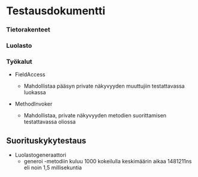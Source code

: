 # Testausdokumentti

### Tietorakenteet

### Luolasto

### Työkalut

* FieldAccess
  * Mahdollistaa pääsyn private näkyvyyden muuttujiin testattavassa luokassa
  
* MethodInvoker
  * Mahdollistaa, private näkyvyyden metodien suorittamisen testattavassa oliossa

## Suorituskykytestaus

* Luolastogeneraattori
  * generoi -metodiin kuluu 1000 kokeilulla keskimäärin aikaa 1481211ns eli noin 1,5 millisekuntia
